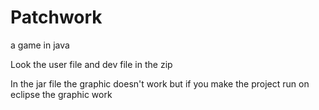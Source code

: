 # Patchwork
a game in java 

Look the user file and dev file in the zip

In the jar file the graphic doesn't work but if you make the project run on eclipse the graphic work 
